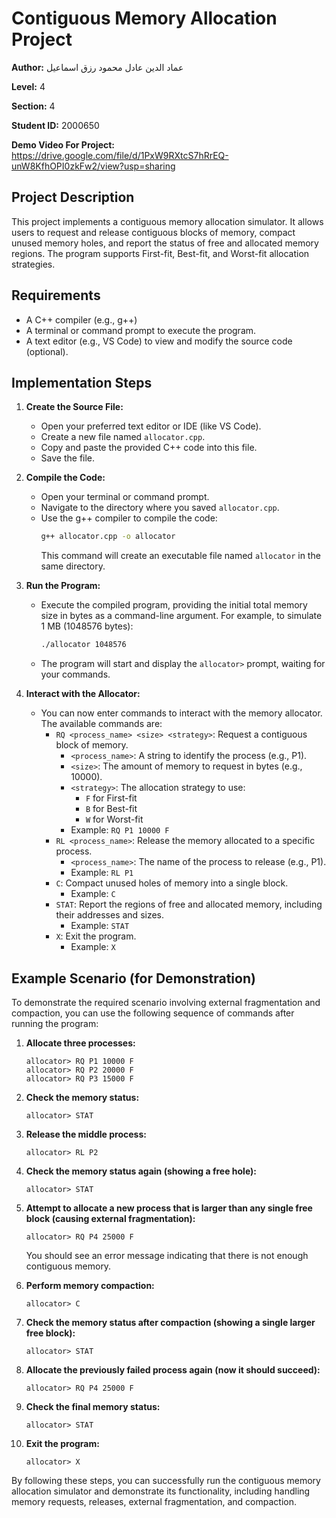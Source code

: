 # Contiguous Memory Allocation Project

**Author:**  عماد الدين عادل محمود رزق اسماعيل

**Level:** 4

**Section:** 4

**Student ID:** 2000650

**Demo Video For Project:** https://drive.google.com/file/d/1PxW9RXtcS7hRrEQ-unW8KfhOPI0zkFw2/view?usp=sharing 

## Project Description

This project implements a contiguous memory allocation simulator. It allows users to request and release contiguous blocks of memory, compact unused memory holes, and report the status of free and allocated memory regions. The program supports First-fit, Best-fit, and Worst-fit allocation strategies.

## Requirements

* A C++ compiler (e.g., g++)
* A terminal or command prompt to execute the program.
* A text editor (e.g., VS Code) to view and modify the source code (optional).

## Implementation Steps

1.  **Create the Source File:**
    * Open your preferred text editor or IDE (like VS Code).
    * Create a new file named `allocator.cpp`.
    * Copy and paste the provided C++ code into this file.
    * Save the file.

2.  **Compile the Code:**
    * Open your terminal or command prompt.
    * Navigate to the directory where you saved `allocator.cpp`.
    * Use the g++ compiler to compile the code:
        ```bash
        g++ allocator.cpp -o allocator
        ```
        This command will create an executable file named `allocator` in the same directory.

3.  **Run the Program:**
    * Execute the compiled program, providing the initial total memory size in bytes as a command-line argument. For example, to simulate 1 MB (1048576 bytes):
        ```bash
        ./allocator 1048576
        ```
    * The program will start and display the `allocator>` prompt, waiting for your commands.

4.  **Interact with the Allocator:**
    * You can now enter commands to interact with the memory allocator. The available commands are:
        * `RQ <process_name> <size> <strategy>`: Request a contiguous block of memory.
            * `<process_name>`: A string to identify the process (e.g., P1).
            * `<size>`: The amount of memory to request in bytes (e.g., 10000).
            * `<strategy>`: The allocation strategy to use:
                * `F` for First-fit
                * `B` for Best-fit
                * `W` for Worst-fit
            * Example: `RQ P1 10000 F`
        * `RL <process_name>`: Release the memory allocated to a specific process.
            * `<process_name>`: The name of the process to release (e.g., P1).
            * Example: `RL P1`
        * `C`: Compact unused holes of memory into a single block.
            * Example: `C`
        * `STAT`: Report the regions of free and allocated memory, including their addresses and sizes.
            * Example: `STAT`
        * `X`: Exit the program.
            * Example: `X`

## Example Scenario (for Demonstration)

To demonstrate the required scenario involving external fragmentation and compaction, you can use the following sequence of commands after running the program:

1.  **Allocate three processes:**
    ```
    allocator> RQ P1 10000 F
    allocator> RQ P2 20000 F
    allocator> RQ P3 15000 F
    ```

2.  **Check the memory status:**
    ```
    allocator> STAT
    ```

3.  **Release the middle process:**
    ```
    allocator> RL P2
    ```

4.  **Check the memory status again (showing a free hole):**
    ```
    allocator> STAT
    ```

5.  **Attempt to allocate a new process that is larger than any single free block (causing external fragmentation):**
    ```
    allocator> RQ P4 25000 F
    ```
    You should see an error message indicating that there is not enough contiguous memory.

6.  **Perform memory compaction:**
    ```
    allocator> C
    ```

7.  **Check the memory status after compaction (showing a single larger free block):**
    ```
    allocator> STAT
    ```

8.  **Allocate the previously failed process again (now it should succeed):**
    ```
    allocator> RQ P4 25000 F
    ```

9.  **Check the final memory status:**
    ```
    allocator> STAT
    ```

10. **Exit the program:**
    ```
    allocator> X
    ```

By following these steps, you can successfully run the contiguous memory allocation simulator and demonstrate its functionality, including handling memory requests, releases, external fragmentation, and compaction.